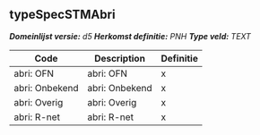 ﻿## typeSpecSTMAbri

*__Domeinlijst versie:__ d5*
*__Herkomst definitie:__ PNH*
*__Type veld:__ TEXT*

|__Code__ |__Description__ |__Definitie__	|
|	---	|	---	|   ---	| 
| abri: OFN | abri: OFN | x |
| abri: Onbekend | abri: Onbekend | x |
| abri: Overig | abri: Overig | x |
| abri: R-net | abri: R-net | x |
